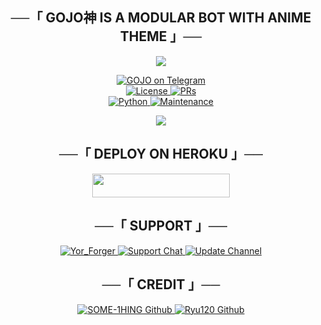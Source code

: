 <h2 align="center">
    ──「 GOJO神 IS A MODULAR BOT WITH ANIME THEME 」──
</h2>

<p align="center">
  <img src="https://telegra.ph/file/5136ffb0451bfaba09e3a.jpg">
</p>

<p align="center">
  <a href="http://t.me/Satoru_gojo_abot"> <img src="[https://te.legra.ph/file/bd19fc0087a6bf82efb15.jpg](https://telegra.ph/file/66aa81d71b39372603a16.jpg)" alt="GOJO on Telegram" /> </a></br>
  <a href="https://github.com/SOME-1HING/yor-froger-bot/blob/main/LICENSE"> <img src="https://img.shields.io/badge/License-GPLv3-blueviolet?style=for-the-badge" alt="License" /> </a>
  <a href="https://makeapullrequest.com"> <img src="https://img.shields.io/badge/PRs-Welcome-yellow?style=for-the-badge" alt="PRs" /></a></br>
  <a href="https://www.python.org/"> <img src="https://img.shields.io/badge/Made%20With-Python-orange?style=for-the-badge&logo=python" alt="Python" /> </a>
  <a href="https://github.com/Voidmusicbot/Gojo_new_bot"> <img src="https://img.shields.io/badge/Maintained-Yes-lightgrey?style=for-the-badge" alt="Maintenance" /> </a>
</p>

<p align="center">
  <img src="https://telegra.ph/file/7f21fc9b6ed2958cf662d.jpg">
</p>

<h2 align="center">
    ──「 DEPLOY ON HEROKU 」──
</h2>

<p align="center"><a href="https://heroku.com/deploy?template=https://github.com/SOME-1HING/yor-froger-bot"> <img src="https://img.shields.io/badge/Deploy%20To%20Heroku-purple?style=for-the-badge&logo=heroku" width="220" height="38.45"/></a></p>


<h2 align="center">
    ──「 SUPPORT 」──
</h2>

<p align="center">
<a href= "http://t.me/Satoru_gojo_abot"> <img src="https://img.shields.io/badge/SOME1HING-User-green?style=for-the-badge&logo=telegram" alt=Yor_Forger on Telegram" /> </a>
<a href= "https://t.me/+dGeoDP2ke3U4MWM1"> <img src="https://img.shields.io/badge/Support-Chat-green?style=for-the-badge&logo=telegram" alt="Support Chat" /> </a>
<a href="https://t.me/SOME1_HING"> <img src="https://img.shields.io/badge/Update-Channel-green?style=for-the-badge&logo=telegram" alt="Update Channel" /> </a>
</p>

<h2 align="center">
    ──「 CREDIT 」──
</h2>

<p align="center">
<a href="https://github.com/SOME-1HING"> <img src="https://img.shields.io/badge/SOME1HING-Github-magenta?style=for-the-badge&logo=github" alt="SOME-1HING Github" /> </a>
<a href="https://github.com/Ryu120"> <img src="https://img.shields.io/badge/Ryu120-Github-magenta?style=for-the-badge&logo=github" alt="Ryu120 Github" /> </a>
</p>
